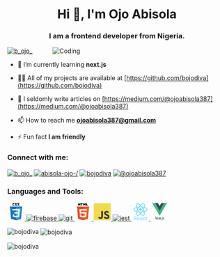 <h1 align="center">Hi 👋, I'm Ojo Abisola</h1>
<h3 align="center">I am a frontend developer from Nigeria.</h3>
<img align="right" alt="Coding" width="400" src="https://mir-s3-cdn-cf.behance.net/project_modules/disp/601014116770475.6068beff4640a.gif">

<p align="left"> <a href="https://twitter.com/b_ojo_" target="blank"><img src="https://img.shields.io/twitter/follow/b_ojo_?logo=twitter&style=for-the-badge" alt="b_ojo_" /></a> </p>

- 🌱 I’m currently learning **next.js**

- 👨‍💻 All of my projects are available at [https://github.com/bojodiva](https://github.com/bojodiva)

- 📝 I seldomly write articles on [https://medium.com/@ojoabisola387](https://medium.com/@ojoabisola387)

- 📫 How to reach me **ojoabisola387@gmail.com**

- ⚡ Fun fact **I am friendly**

<h3 align="left">Connect with me:</h3>
<p align="left">
<a href="https://twitter.com/b_ojo_" target="blank"><img align="center" src="https://raw.githubusercontent.com/rahuldkjain/github-profile-readme-generator/master/src/images/icons/Social/twitter.svg" alt="b_ojo_" height="30" width="40" /></a>
<a href="https://linkedin.com/in/abisola-ojo-/" target="blank"><img align="center" src="https://raw.githubusercontent.com/rahuldkjain/github-profile-readme-generator/master/src/images/icons/Social/linked-in-alt.svg" alt="abisola-ojo-/" height="30" width="40" /></a>
<a href="https://instagram.com/bojodiva" target="blank"><img align="center" src="https://raw.githubusercontent.com/rahuldkjain/github-profile-readme-generator/master/src/images/icons/Social/instagram.svg" alt="bojodiva" height="30" width="40" /></a>
<a href="https://medium.com/@ojoabisola387" target="blank"><img align="center" src="https://raw.githubusercontent.com/rahuldkjain/github-profile-readme-generator/master/src/images/icons/Social/medium.svg" alt="@ojoabisola387" height="30" width="40" /></a>
</p>

<h3 align="left">Languages and Tools:</h3>
<p align="left"> <a href="https://www.w3schools.com/css/" target="_blank" rel="noreferrer"> <img src="https://raw.githubusercontent.com/devicons/devicon/master/icons/css3/css3-original-wordmark.svg" alt="css3" width="40" height="40"/> </a> <a href="https://firebase.google.com/" target="_blank" rel="noreferrer"> <img src="https://www.vectorlogo.zone/logos/firebase/firebase-icon.svg" alt="firebase" width="40" height="40"/> </a> <a href="https://git-scm.com/" target="_blank" rel="noreferrer"> <img src="https://www.vectorlogo.zone/logos/git-scm/git-scm-icon.svg" alt="git" width="40" height="40"/> </a> <a href="https://www.w3.org/html/" target="_blank" rel="noreferrer"> <img src="https://raw.githubusercontent.com/devicons/devicon/master/icons/html5/html5-original-wordmark.svg" alt="html5" width="40" height="40"/> </a> <a href="https://developer.mozilla.org/en-US/docs/Web/JavaScript" target="_blank" rel="noreferrer"> <img src="https://raw.githubusercontent.com/devicons/devicon/master/icons/javascript/javascript-original.svg" alt="javascript" width="40" height="40"/> </a> <a href="https://jestjs.io" target="_blank" rel="noreferrer"> <img src="https://www.vectorlogo.zone/logos/jestjsio/jestjsio-icon.svg" alt="jest" width="40" height="40"/> </a> <a href="https://reactjs.org/" target="_blank" rel="noreferrer"> <img src="https://raw.githubusercontent.com/devicons/devicon/master/icons/react/react-original-wordmark.svg" alt="react" width="40" height="40"/> </a> <a href="https://vuejs.org/" target="_blank" rel="noreferrer"> <img src="https://raw.githubusercontent.com/devicons/devicon/master/icons/vuejs/vuejs-original-wordmark.svg" alt="vuejs" width="40" height="40"/> </a> </p>

<p><img align="left" src="https://github-readme-stats.vercel.app/api/top-langs?username=bojodiva&show_icons=true&locale=en&layout=compact" alt="bojodiva" /></p>

<p>&nbsp;<img align="center" src="https://github-readme-stats.vercel.app/api?username=bojodiva&show_icons=true&locale=en" alt="bojodiva" /></p>

<p><img align="center" src="https://github-readme-streak-stats.herokuapp.com/?user=bojodiva&" alt="bojodiva" /></p>


<!--
- 🔭 I’m currently working on bulding React projects.
- 🌱 I’m currently learning Vue.js.
- 👯 I’m looking to collaborate on front-end open source projects.
- 📫 How to reach me:  https://twitter.com/b_ojo_/
- ⚡ Fun fact: I am  creative
-->





<!--
**bojodiva/bojodiva** is a ✨ _special_ ✨ repository because its `README.md` (this file) appears on your GitHub profile.

Here are some ideas to get you started:

- 🤔 I’m looking for help with ...
- 💬 Ask me about ...
- 😄 Pronouns: ...
-->
